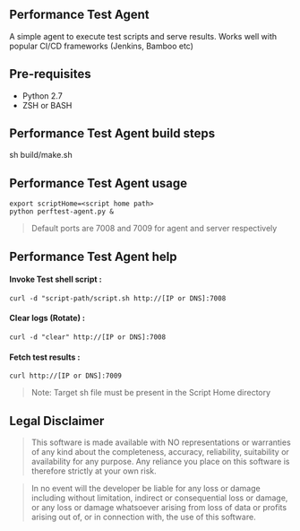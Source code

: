 
## Performance Test Agent
A simple agent to execute test scripts and serve results. Works well with popular CI/CD frameworks (Jenkins, Bamboo etc)

## Pre-requisites
- Python 2.7
- ZSH or BASH

## Performance Test Agent build steps
sh build/make.sh


## Performance Test Agent usage

```shell
export scriptHome=<script home path>
python perftest-agent.py &
```

>Default ports are 7008 and 7009 for agent and server respectively


## Performance Test Agent help

#### Invoke Test shell script : 
```shell
curl -d "script-path/script.sh http://[IP or DNS]:7008
```
#### Clear logs (Rotate) : 
```shell
curl -d "clear" http://[IP or DNS]:7008
```
#### Fetch test results : 
```shell
curl http://[IP or DNS]:7009
```
> Note: Target sh file must be present in the Script Home directory

## Legal Disclaimer

> This software is made available with NO representations or warranties of any kind about the completeness, accuracy, reliability, suitability or availability for any purpose. Any reliance you place on this software is therefore strictly at your own risk.

> In no event will the developer be liable for any loss or damage including without limitation, indirect or consequential loss or damage, or any loss or damage whatsoever arising from loss of data or profits arising out of, or in connection with, the use of this software.




